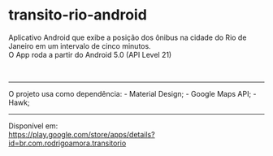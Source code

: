 # transito-rio-android
Aplicativo Android que exibe a posição dos ônibus na cidade do Rio de Janeiro em um intervalo de cinco minutos. <br>
O App roda a partir do Android 5.0 (API Level 21)

<br>
<hr>
O projeto usa como dependência:
- Material Design;
- Google Maps API;
- Hawk;

<hr>

Disponível em: <br>
https://play.google.com/store/apps/details?id=br.com.rodrigoamora.transitorio
